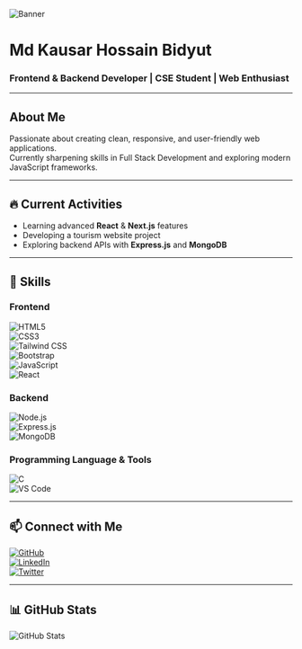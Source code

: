 
![Banner](https://i.ibb.co.com/gZjm8YvJ/upscalemedia-transformed.png)

# Md Kausar Hossain Bidyut  
### Frontend & Backend Developer | CSE Student | Web Enthusiast  


---

## About Me  
Passionate about creating clean, responsive, and user-friendly web applications.  
Currently sharpening skills in Full Stack Development and exploring modern JavaScript frameworks.

---

## 🔥 Current Activities  
- Learning advanced **React** & **Next.js** features  
- Developing a tourism website project  
- Exploring backend APIs with **Express.js** and **MongoDB**

---

## 🚀 Skills  

### Frontend  
![HTML5](https://img.shields.io/badge/HTML5-E34F26?style=for-the-badge&logo=html5&logoColor=white)  
![CSS3](https://img.shields.io/badge/CSS3-1572B6?style=for-the-badge&logo=css3&logoColor=white)  
![Tailwind CSS](https://img.shields.io/badge/Tailwind_CSS-06B6D4?style=for-the-badge&logo=tailwind-css&logoColor=white)  
![Bootstrap](https://img.shields.io/badge/Bootstrap-563D7C?style=for-the-badge&logo=bootstrap&logoColor=white)  
![JavaScript](https://img.shields.io/badge/JavaScript-F7DF1E?style=for-the-badge&logo=javascript&logoColor=black)  
![React](https://img.shields.io/badge/React-61DAFB?style=for-the-badge&logo=react&logoColor=black)  

### Backend  
![Node.js](https://img.shields.io/badge/Node.js-339933?style=for-the-badge&logo=node.js&logoColor=white)  
![Express.js](https://img.shields.io/badge/Express.js-000000?style=for-the-badge)  
![MongoDB](https://img.shields.io/badge/MongoDB-47A248?style=for-the-badge&logo=mongodb&logoColor=white)  

### Programming Language & Tools  
![C](https://img.shields.io/badge/C-00599C?style=for-the-badge&logo=c&logoColor=white)  
![VS Code](https://img.shields.io/badge/VS_Code-007ACC?style=for-the-badge&logo=visual-studio-code&logoColor=white)  

---

## 📫 Connect with Me  
[![GitHub](https://img.shields.io/badge/GitHub-181717?style=for-the-badge&logo=github&logoColor=white)](https://github.com/kausarhossainbidyut)  
[![LinkedIn](https://img.shields.io/badge/LinkedIn-0A66C2?style=for-the-badge&logo=linkedin&logoColor=white)](https://linkedin.com/in/kausarhossainbidyut)  
[![Twitter](https://img.shields.io/badge/Twitter-1DA1F2?style=for-the-badge&logo=twitter&logoColor=white)](https://twitter.com/yourhandle)

---

## 📊 GitHub Stats  
![GitHub Stats](https://github-readme-stats.vercel.app/api?username=kausarhossainbidyut&show_icons=true&theme=radical)




